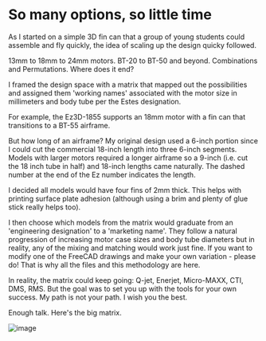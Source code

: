 # So many options, so little time

As I started on a simple 3D fin can that a group of young students could assemble and fly quickly, the idea of scaling up the design quicky followed. 

13mm to 18mm to 24mm motors. BT-20 to BT-50 and beyond. Combinations and Permutations. Where does it end? 

I framed the design space with a matrix that mapped out the possibilities and assigned them 'working names' associated with the motor size in millimeters and body tube per the Estes designation. 

For example, the Ez3D-1855 supports an 18mm motor with a fin can that transitions to a BT-55 airframe. 

But how long of an airframe? My original design used a 6-inch portion since I could cut the commercial 18-inch length into three 6-inch segments. Models with larger motors required a longer airframe so a 9-inch (i.e. cut the 18 inch tube in half) and 18-inch lengths came naturally. 
The dashed number at the end of the Ez number indicates the length. 

I decided all models would have four fins of 2mm thick. This helps with printing surface plate adhesion (although using a brim and plenty of glue stick really helps too). 

I then choose which models from the matrix would graduate from an 'engineering designation' to a 'marketing name'. They follow a natural progression of increasing motor case sizes and body tube diameters but in reality, any of the mixing and matching would work just fine. If you want to modify one of the FreeCAD drawings and make your own variation - please do! That is why all the files and this methodology are here. 

In reality, the matrix could keep going: Q-jet, Enerjet, Micro-MAXX, CTI, DMS, RMS. But the goal was to set you up with the tools for your own success. My path is not your path. I wish you the best. 

Enough talk. Here's the big matrix.



																								
![image](https://github.com/user-attachments/assets/35f45614-4c75-4829-acb3-d296985933b8)
